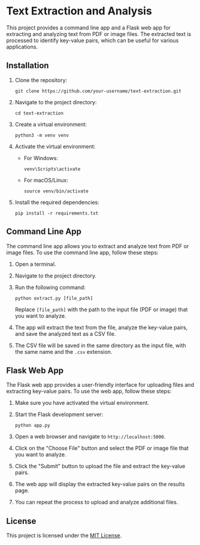 # Text Extraction and Analysis

This project provides a command line app and a Flask web app for extracting and analyzing text from PDF or image files. The extracted text is processed to identify key-value pairs, which can be useful for various applications.

## Installation

1. Clone the repository:

   ```shell
   git clone https://github.com/your-username/text-extraction.git
   ```

2. Navigate to the project directory:

   ```shell
   cd text-extraction
   ```

3. Create a virtual environment:

   ```shell
   python3 -m venv venv
   ```

4. Activate the virtual environment:

   - For Windows:

     ```shell
     venv\Scripts\activate
     ```

   - For macOS/Linux:

     ```shell
     source venv/bin/activate
     ```

5. Install the required dependencies:

   ```shell
   pip install -r requirements.txt
   ```

## Command Line App

The command line app allows you to extract and analyze text from PDF or image files. To use the command line app, follow these steps:

1. Open a terminal.

2. Navigate to the project directory.

3. Run the following command:

   ```shell
   python extract.py [file_path]
   ```

   Replace `[file_path]` with the path to the input file (PDF or image) that you want to analyze.

4. The app will extract the text from the file, analyze the key-value pairs, and save the analyzed text as a CSV file.

5. The CSV file will be saved in the same directory as the input file, with the same name and the `.csv` extension.

## Flask Web App

The Flask web app provides a user-friendly interface for uploading files and extracting key-value pairs. To use the web app, follow these steps:

1. Make sure you have activated the virtual environment.

2. Start the Flask development server:

   ```shell
   python app.py
   ```

3. Open a web browser and navigate to `http://localhost:5000`.

4. Click on the "Choose File" button and select the PDF or image file that you want to analyze.

5. Click the "Submit" button to upload the file and extract the key-value pairs.

6. The web app will display the extracted key-value pairs on the results page.

7. You can repeat the process to upload and analyze additional files.

## License

This project is licensed under the [MIT License](LICENSE).
